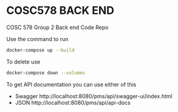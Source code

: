 # COSC578 BACK END

COSC 578 Group 2 Back end Code Repo

Use the command to run

```bash
docker-compose up --build
```

To delete use

```bash
docker-compose down --volumes
```

To get API documentation you can use either of this

* Swagger http://localhost:8080/pms/api/swagger-ui/index.html
* JSON http://localhost:8080/pms/api/api-docs